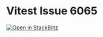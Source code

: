 # Vitest Issue 6065

[![Open in StackBlitz](https://developer.stackblitz.com/img/open_in_stackblitz.svg)](https://stackblitz.com/github/userquin/vitest-issue-6065)

